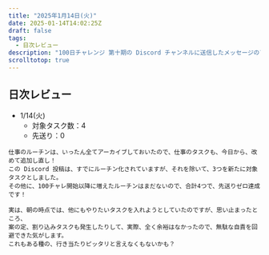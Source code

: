 ```yaml
---
title: "2025年1月14日(火)"
date: 2025-01-14T14:02:25Z
draft: false
tags: 
  - 日次レビュー
description: "100日チャレンジ 第十期の Discord チャンネルに送信したメッセージのアーカイブ"
scrolltotop: true
---
```


## 日次レビュー

- 1/14(火)
  - 対象タスク数：4
  - 先送り：0

```
仕事のルーチンは、いったん全てアーカイブしておいたので、仕事のタスクも、今日から、改めて追加し直し！
この Discord 投稿は、すでにルーチン化されていますが、それを除いて、3つを新たに対象タスクとしました。
その他に、100チャレ開始以降に増えたルーチンはまだないので、合計4つで、先送りゼロ達成です！

実は、朝の時点では、他にもやりたいタスクを入れようとしていたのですが、思い止まったところ、
案の定、割り込みタスクも発生したりして、実際、全く余裕はなかったので、無駄な自責を回避できた気がします。
これもある種の、行き当たりピッタリと言えなくもないかも？
```
